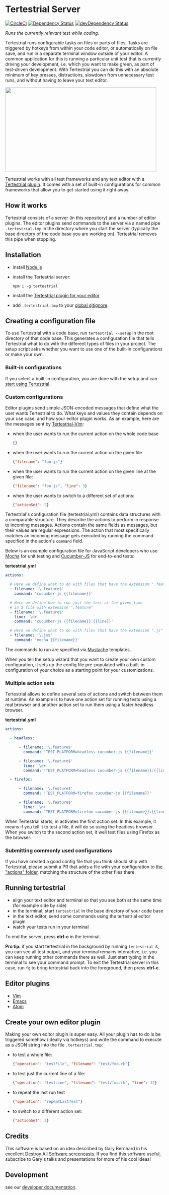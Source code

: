 # Tertestrial Server

[![CircleCI](https://circleci.com/gh/kevgo/tertestrial-server.svg?style=shield)](https://circleci.com/gh/kevgo/tertestrial-server)
[![Dependency Status](https://david-dm.org/kevgo/tertestrial-server.svg)](https://david-dm.org/kevgo/tertestrial-server)
[![devDependency Status](https://david-dm.org/kevgo/tertestrial-server/dev-status.svg)](https://david-dm.org/kevgo/tertestrial-server#info=devDependencies)

_Runs the currently relevant test while coding._

Tertestrial runs configurable tasks on files or parts of files.
Tasks are triggered by hotkeys from within your code editor,
or automatically on file save,
and run in a separate terminal window outside of your editor.
A common application for this is
running a particular unit test that is currently driving your development,
i.e. which you want to make green,
as part of test-driven development.
With Tertestrial you can do this with an absolute minimum of key presses,
distractions, slowdown from unnecessary test runs,
and without having to leave your text editor.

<a href="https://youtu.be/pxrES6xQlxo" target="_blank">
  <img src="documentation/tertestrial_video_1.png" width="480" height="269">
</a>

Tertestrial works with all test frameworks
and any text editor with a [Tertestrial plugin](#editor-plugins).
It comes with a set of built-in configurations for common frameworks
that allow you to get started using it right away.


## How it works

Tertestrial consists of a server (in this repository)
and a number of editor plugins.
The editor plugins send commands to the server
via a named pipe `.tertestrial.tmp` in the directory where you start the server
(typically the base directory of the code base you are working on).
Tertestrial removes this pipe when stopping.


## Installation

* install [Node.js](https://nodejs.org/en)

* install the Tertestrial server:

  ```
  npm i -g tertestrial
  ```

* install the [Tertestrial plugin for your editor](#editor-plugins)

* add `.tertestrial.tmp` to your
  [global gitignore](https://help.github.com/articles/ignoring-files/#create-a-global-gitignore).


## Creating a configuration file

To use Tertestrial with a code base,
run `tertestrial --setup` in the root directory of that code base.
This generates a configuration file
that tells Tertestrial
what to do with the different types of files in your project.
The setup script asks whether you want to use one of the built-in configurations
or make your own.


### Built-in configurations

If you select a built-in configuration,
you are done with the setup and can [start using Tertestrial](#running-tertestrial).


### Custom configurations

Editor plugins send simple JSON-encoded messages
that define what the user wants Tertestrial to do.
What keys and values they contain depends on your use case,
and how your editor plugin works.
As an example, here are the messages sent by
[Tertestrial-Vim](https://github.com/originate/tertestrial-vim):

- when the user wants to run the current action on the whole code base

  ```json
  {}
  ```

- when the user wants to run the current action on the given file

  ```json
  {"filename": "foo.js"}
  ```

- when the user wants to run the current action on the given line at the given file:

  ```json
  {"filename": "foo.js", "line": 3}
  ```

- when the user wants to switch to a different set of actions:

  ```json
  {"actionSet": 2}
  ```

Tertestrial's configuration file (tertestrial.yml)
contains data structures with a comparable structure.
They describe the actions to perform
in response to incoming messages.
Actions contain the same fields as messages,
but their values are regular expressions.
The action that most specifically matches an incoming message gets executed
by running the command specified in the action's `command` field.

Below is an example configuration file
for JavaScript developers
who use [Mocha](https://mochajs.org) for unit testing
and [Cucumber-JS](https://github.com/cucumber/cucumber-js) for end-to-end tests:

__tertestrial.yml__
```yml
actions:

  # Here we define what to do with files that have the extension ".feature"
  - filename: '\.feature$'
    command: 'cucumber-js {{filename}}'

  # Here we define how to run just the test at the given line
  # in a file with extension ".feature"
  - filename: '\.feature$'
    line: '\d+'
    command: 'cucumber-js {{filename}}:{{line}}'

  # Here we define what to do with files that have the extension ".js"
  - filename: '\.js$'
    command: 'mocha {{filename}}'
```

The commands to run are specified via
<a href="https://en.wikipedia.org/wiki/Mustache_(template_system)#Examples)">Mustache</a> templates.

When you tell the setup wizard that you want to create your own custom configuration,
it sets up the config file pre-populated with a built-in configuration of your choice
as a starting point for your customizations.


### Multiple action sets

Tertestrial allows to define several sets of actions
and switch between them at runtime.
An example is to have one action set for running tests using a real browser
and another action set to run them using a faster headless browser.

__tertestrial.yml__

```yml
actions:

  - headless:

      - filename: '\.feature$'
        command: 'TEST_PLATFORM=headless cucumber-js {{filename}}'

      - filename: '\.feature$'
        line: '\d+'
        command: 'TEST_PLATFORM=headless cucumber-js {{filename}}:{{line}}'

  - firefox:

      - filename: '\.feature$'
        command: 'TEST_PLATFORM=firefox cucumber-js {{filename}}'

      - filename: '\.feature$'
        line: '\d+'
        command: 'TEST_PLATFORM=firefox cucumber-js {{filename}}:{{line}}'
```

When Tertestrial starts, in activates the first action set.
In this example, it means if you tell it to test a file,
it will do so using the headless browser.
When you switch to the second action set,
it well test files using Firefox as the browser.


### Submitting commonly used configurations

If you have created a good config file
that you think should ship with Tertestrial,
please submit a PR that adds a file with your configuration to
[the "actions" folder](https://github.com/kevgo/tertestrial-server/tree/master/actions),
matching the structure of the other files there.


## Running tertestrial

* align your text editor and terminal so that you see both at the same time
  (for example side by side)
* in the terminal, start `tertestrial` in the base directory of your code base
* in the text editor, send some commands using the tertestrial editor plugin
* watch your tests run in your terminal

To end the server, press __ctrl-c__ in the terminal.

__Pro tip:__ if you start tertestrial in the background by running `tertestrial &`,
you can see all test output,
and your terminal remains interactive,
i.e. you can keep running other commands there as well.
Just start typing in the terminal to see your command prompt.
To exit the Tertestrial server in this case,
run `fg` to bring tertestrial back into the foreground,
then press __ctrl-c__.


## Editor plugins

* [Vim](https://github.com/kevgo/tertestrial-vim)
* [Emacs](https://github.com/dmh43/emacs-tertestrial)
* [Atom](https://github.com/charlierudolph/tertestrial-atom)


## Create your own editor plugin

Making your own editor plugin is super easy.
All your plugin has to do is be triggered somehow (ideally via hotkeys)
and write the command to execute as a JSON string into the file `.tertestrial.tmp`:

* to test a whole file:

  ```json
  {"operation": "testFile", "filename": "test/foo.rb"}
  ```

* to test just the current line of a file:

  ```json
  {"operation": "testLine", "filename": "test/foo.rb", "line": 12}
  ```

* to repeat the last run test

  ```json
  {"operation": "repeatLastTest"}
  ```

* to switch to a different action set:

  ```json
  {"actionSet": 2}
  ```


## Credits

This software is based on an idea described by Gary Bernhard in his excellent
[Destroy All Software screencasts](https://www.destroyallsoftware.com/screencasts/catalog/running-tests-asynchronously).
If you find this software useful,
subscribe to Gary's talks and presentations
for more of his cool ideas!


## Development

see our [developer documentation](CONTRIBUTING.md).
